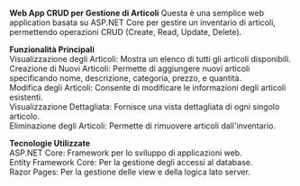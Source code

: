 **Web App CRUD per Gestione di Articoli**
Questa è una semplice web application basata su ASP.NET Core per gestire un inventario di articoli, permettendo operazioni CRUD (Create, Read, Update, Delete).

**Funzionalità Principali**  
Visualizzazione degli Articoli: Mostra un elenco di tutti gli articoli disponibili.  
Creazione di Nuovi Articoli: Permette di aggiungere nuovi articoli specificando nome, descrizione, categoria, prezzo, e quantità.  
Modifica degli Articoli: Consente di modificare le informazioni degli articoli esistenti.  
Visualizzazione Dettagliata: Fornisce una vista dettagliata di ogni singolo articolo.  
Eliminazione degli Articoli: Permette di rimuovere articoli dall'inventario.  

**Tecnologie Utilizzate**  
ASP.NET Core: Framework per lo sviluppo di applicazioni web.  
Entity Framework Core: Per la gestione degli accessi al database.  
Razor Pages: Per la gestione delle view e della logica lato server.  


